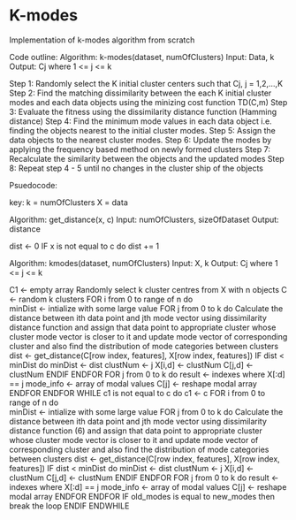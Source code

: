 # K-modes
Implementation of k-modes algorithm from scratch


Code outline:
Algorithm: k-modes(dataset, numOfClusters)
Input: Data, k
Output: Cj where 1 <= j <= k

Step 1: Randomly select the K initial cluster centers such that Cj, j = 1,2,...,K
Step 2: Find the matching dissimilarity between the each K initial cluster modes and each data objects using the minizing cost function TD(C,m)
Step 3: Evaluate the fitness using the dissimilarity distance function (Hamming distance)
Step 4: Find the minimum mode values in each data object i.e. finding the objects nearest to the initial cluster modes.
Step 5: Assign the data objects to the nearest cluster modes.
Step 6: Update the modes by applying the frequency based method on newly formed clusters
Step 7: Recalculate the similarity between the objects and the updated modes 
Step 8: Repeat step 4 - 5 until no changes in the cluster ship of the objects

Psuedocode:

key:
k = numOfClusters
X = data

Algorithm: get_distance(x, c)
Input: numOfClusters, sizeOfDataset
Output: distance

dist <- 0
IF x is not equal to c do
	dist += 1


Algorithm: kmodes(dataset, numOfClusters)
Input: X, k
Output: Cj where 1 <= j <= k

C1 <- empty array
Randomly select k cluster centres from X with n objects
C <- random k clusters
FOR i from 0 to range of n do  
	minDist <- intialize with some large value
    FOR j from 0 to k do
	    Calculate the distance between ith data point and jth mode vector using dissimilarity distance function and assign that data point to appropriate cluster whose cluster mode vector is closer to it and update mode vector of corresponding cluster and also find the
		distribution of mode categories between clusters
		dist <- get_distance(C[row index, features], X[row index, features])
        IF dist < minDist do
            minDist <- dist
            clustNum <- j
            X[i,d] <- clustNum
            C[j,d] <- clustNum
        ENDIF
    ENDFOR
    FOR j from 0 to k do
    	result <- indexes where X[:d] == j
        mode_info <- array of modal values
        C[j] <-  reshape modal array
    ENDFOR
ENDFOR
WHILE c1 is not equal to c do
	c1 <- c
	FOR i from 0 to range of n do  
	minDist <- intialize with some large value
	    FOR j from 0 to k do
		    Calculate the distance between ith data point and jth mode vector using dissimilarity distance function (6) and assign that data point to appropriate cluster whose cluster mode vector is closer to it and update mode vector of corresponding cluster and also find the distribution of mode categories between clusters 
			dist <- get_distance(C[row index, features], X[row index, features])
	        IF dist < minDist do
	            minDist <- dist
	            clustNum <- j
	            X[i,d] <- clustNum
	            C[j,d] <- clustNum
	        ENDIF
    	ENDFOR
    	FOR j from 0 to k do
	    	result <- indexes where X[:d] == j
	        mode_info <- array of modal values
	        C[j] <-  reshape modal array
    	ENDFOR
	ENDFOR
	IF old_modes is equal to new_modes
	 	then break the loop
 	ENDIF
ENDWHILE
